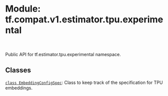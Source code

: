 <div itemscope itemtype="http://developers.google.com/ReferenceObject">
<meta itemprop="name" content="tf.compat.v1.estimator.tpu.experimental" />
<meta itemprop="path" content="Stable" />
</div>

# Module: tf.compat.v1.estimator.tpu.experimental


<table class="tfo-notebook-buttons tfo-api" align="left">
</table>



Public API for tf.estimator.tpu.experimental namespace.



## Classes

[`class EmbeddingConfigSpec`](../../../../../tf/compat/v1/estimator/tpu/experimental/EmbeddingConfigSpec.md): Class to keep track of the specification for TPU embeddings.




